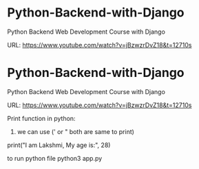 # Python-Backend-with-Django
Python Backend Web Development Course with Django

URL: 
https://www.youtube.com/watch?v=jBzwzrDvZ18&t=12710s


# Python-Backend-with-Django
Python Backend Web Development Course with Django

URL: 
https://www.youtube.com/watch?v=jBzwzrDvZ18&t=12710s


Print function in python:
1. we can use (' or " both are same to print)

print("I am Lakshmi, My age is:", 28)

to run python file
python3 app.py
 
